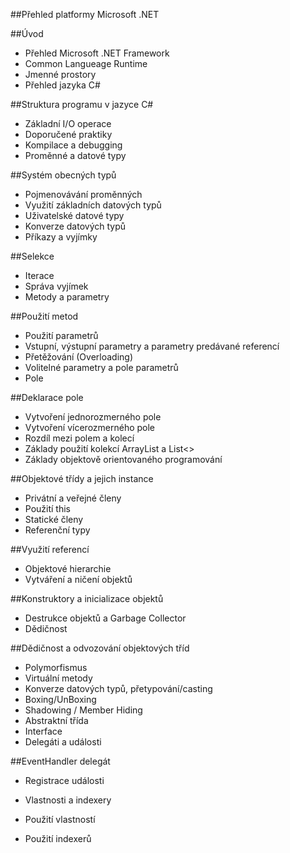 ##Přehled platformy Microsoft .NET

##Úvod
- Přehled Microsoft .NET Framework
- Common Langueage Runtime
- Jmenné prostory
- Přehled jazyka C#

##Struktura programu v jazyce C#
- Základní I/O operace
- Doporučené praktiky
- Kompilace a debugging
- Proměnné a datové typy

##Systém obecných typů
- Pojmenovávání proměnných
- Využití základních datových typů
- Uživatelské datové typy
- Konverze datových typů
- Příkazy a vyjímky

##Selekce
- Iterace
- Správa vyjímek
- Metody a parametry

##Použití metod
- Použití parametrů
- Vstupní, výstupní parametry a parametry predávané referencí
- Přetěžování (Overloading)
- Volitelné parametry a pole parametrů
- Pole

##Deklarace pole
- Vytvoření jednorozmerného pole
- Vytvoření vícerozmerného pole
- Rozdíl mezi polem a kolecí
- Základy použití kolekcí ArrayList a List<>
- Základy objektově orientovaného programování

##Objektové třídy a jejich instance
- Privátní a veřejné členy
- Použití this
- Statické členy
- Referenční typy

##Využití referencí
- Objektové hierarchie
- Vytváření a ničení objektů

##Konstruktory a inicializace objektů
- Destrukce objektů a Garbage Collector
- Dědičnost

##Dědičnost a odvozování objektových tříd
- Polymorfismus
- Virtuální metody
- Konverze datových typů, přetypování/casting
- Boxing/UnBoxing
- Shadowing / Member Hiding
- Abstraktní třída
- Interface
- Delegáti a události

##EventHandler delegát
- Registrace události
- Vlastnosti a indexery

- Použití vlastností
- Použití indexerů